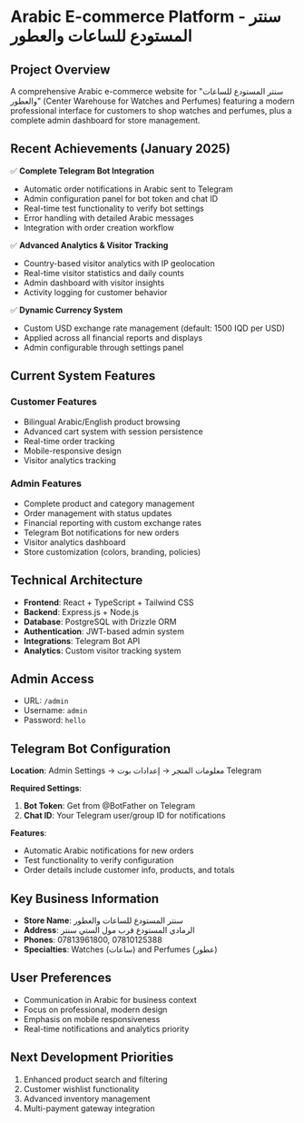 # Arabic E-commerce Platform - سنتر المستودع للساعات والعطور

## Project Overview
A comprehensive Arabic e-commerce website for "سنتر المستودع للساعات والعطور" (Center Warehouse for Watches and Perfumes) featuring a modern professional interface for customers to shop watches and perfumes, plus a complete admin dashboard for store management.

## Recent Achievements (January 2025)
✅ **Complete Telegram Bot Integration**
- Automatic order notifications in Arabic sent to Telegram
- Admin configuration panel for bot token and chat ID
- Real-time test functionality to verify bot settings
- Error handling with detailed Arabic messages
- Integration with order creation workflow

✅ **Advanced Analytics & Visitor Tracking**
- Country-based visitor analytics with IP geolocation
- Real-time visitor statistics and daily counts
- Admin dashboard with visitor insights
- Activity logging for customer behavior

✅ **Dynamic Currency System**
- Custom USD exchange rate management (default: 1500 IQD per USD)
- Applied across all financial reports and displays
- Admin configurable through settings panel

## Current System Features

### Customer Features
- Bilingual Arabic/English product browsing
- Advanced cart system with session persistence
- Real-time order tracking
- Mobile-responsive design
- Visitor analytics tracking

### Admin Features
- Complete product and category management
- Order management with status updates
- Financial reporting with custom exchange rates
- Telegram Bot notifications for new orders
- Visitor analytics dashboard
- Store customization (colors, branding, policies)

## Technical Architecture
- **Frontend**: React + TypeScript + Tailwind CSS
- **Backend**: Express.js + Node.js
- **Database**: PostgreSQL with Drizzle ORM
- **Authentication**: JWT-based admin system
- **Integrations**: Telegram Bot API
- **Analytics**: Custom visitor tracking system

## Admin Access
- URL: `/admin`
- Username: `admin`
- Password: `hello`

## Telegram Bot Configuration
**Location**: Admin Settings → معلومات المتجر → إعدادات بوت Telegram

**Required Settings**:
1. **Bot Token**: Get from @BotFather on Telegram
2. **Chat ID**: Your Telegram user/group ID for notifications

**Features**:
- Automatic Arabic notifications for new orders
- Test functionality to verify configuration
- Order details include customer info, products, and totals

## Key Business Information
- **Store Name**: سنتر المستودع للساعات والعطور
- **Address**: الرمادي المستودع قرب مول الستي سنتر
- **Phones**: 07813961800, 07810125388
- **Specialties**: Watches (ساعات) and Perfumes (عطور)

## User Preferences
- Communication in Arabic for business context
- Focus on professional, modern design
- Emphasis on mobile responsiveness
- Real-time notifications and analytics priority

## Next Development Priorities
1. Enhanced product search and filtering
2. Customer wishlist functionality
3. Advanced inventory management
4. Multi-payment gateway integration